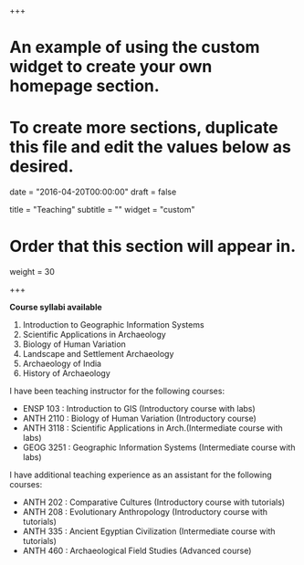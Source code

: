 +++
# An example of using the custom widget to create your own homepage section.
# To create more sections, duplicate this file and edit the values below as desired.

date = "2016-04-20T00:00:00"
draft = false

title = "Teaching"
subtitle = ""
widget = "custom"

# Order that this section will appear in.
weight = 30

+++

**Course syllabi available**

1. Introduction to Geographic Information Systems
2. Scientific Applications in Archaeology
3. Biology of Human Variation
4. Landscape and Settlement Archaeology 	
5. Archaeology of India
6. History of Archaeology

I have been teaching instructor for the following courses:

- ENSP  103 : Introduction to GIS (Introductory course with labs)
- ANTH 2110 : Biology of Human Variation (Introductory course)
- ANTH 3118 : Scientific Applications in Arch.(Intermediate course with labs)
- GEOG 3251 : Geographic Information Systems (Intermediate course with labs)

I have additional teaching experience as an assistant for the following courses:

- ANTH 202  : Comparative Cultures (Introductory course with tutorials)
- ANTH 208  : Evolutionary Anthropology (Introductory course with tutorials)
- ANTH 335  : Ancient Egyptian Civilization (Intermediate course with tutorials)
- ANTH 460  : Archaeological Field Studies (Advanced course)
